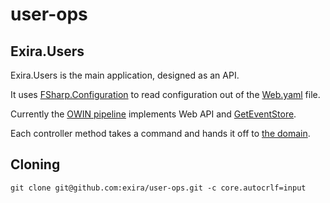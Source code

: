 # user-ops

## Exira.Users

Exira.Users is the main application, designed as an API.

It uses [FSharp.Configuration](http://fsprojects.github.io/FSharp.Configuration/) to read configuration out of the [Web.yaml](https://github.com/exira/user-ops/blob/master/src/Exira.Users/Web.yaml) file.

Currently the [OWIN pipeline](https://github.com/exira/user-ops/blob/master/src/Exira.Users/Startup.fs) implements Web API and [GetEventStore](https://geteventstore.com/).

Each controller method takes a command and hands it off to [the domain](#Exira.Users.Domain).

## Cloning

```git clone git@github.com:exira/user-ops.git -c core.autocrlf=input```
